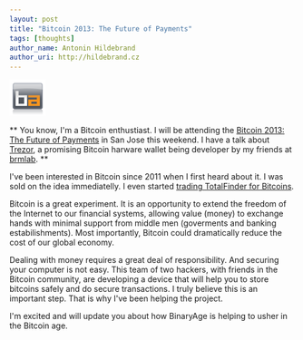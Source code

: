 ```yaml
---
layout: post
title: "Bitcoin 2013: The Future of Payments"
tags: [thoughts]
author_name: Antonin Hildebrand
author_uri: http://hildebrand.cz
---
```


<img src="/shared/img/icons/binaryage-badge-64.png" class="intro-icon"/>

** You know, I'm a Bitcoin enthustiast. I will be attending the <a href="http://www.bitcoin2013.com">Bitcoin 2013: The Future of Payments</a> in San Jose this weekend. I have a talk about <a href="http://bitcointrezor.com">Trezor</a>, a promising Bitcoin harware wallet being developer by my friends at <a href="http://brmlab.cz">brmlab</a>. **

I've been interested in Bitcoin since 2011 when I first heard about it. I was sold on the idea immediatelly. I even started <a href="http://blog.binaryage.com/trade-totalfinder-bitcoin">trading TotalFinder for Bitcoins</a>.

Bitcoin is a great experiment. It is an opportunity to extend the freedom of the Internet to our financial systems, allowing value (money) to exchange hands with minimal support from middle men (goverments and banking estabilishments). Most importantly, Bitcoin could dramatically reduce the cost of our global economy.

Dealing with money requires a great deal of responsibility. And securing your computer is not easy. This team of two hackers, with friends in the Bitcoin community, are developing a device that will help you to store bitcoins safely and do secure transactions. I truly believe this is an important step. That is why I've been helping the project.

I'm excited and will update you about how BinaryAge is helping to usher in the Bitcoin age.